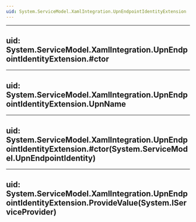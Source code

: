 ```yaml
---
uid: System.ServiceModel.XamlIntegration.UpnEndpointIdentityExtension
---
```


---
uid: System.ServiceModel.XamlIntegration.UpnEndpointIdentityExtension.#ctor
---

---
uid: System.ServiceModel.XamlIntegration.UpnEndpointIdentityExtension.UpnName
---

---
uid: System.ServiceModel.XamlIntegration.UpnEndpointIdentityExtension.#ctor(System.ServiceModel.UpnEndpointIdentity)
---

---
uid: System.ServiceModel.XamlIntegration.UpnEndpointIdentityExtension.ProvideValue(System.IServiceProvider)
---
